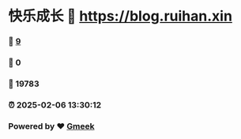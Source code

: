 # 快乐成长 :link: https://blog.ruihan.xin 
### :page_facing_up: [9](https://blog.ruihan.xin/tag.html) 
### :speech_balloon: 0 
### :hibiscus: 19783 
### :alarm_clock: 2025-02-06 13:30:12 
### Powered by :heart: [Gmeek](https://github.com/Meekdai/Gmeek)
